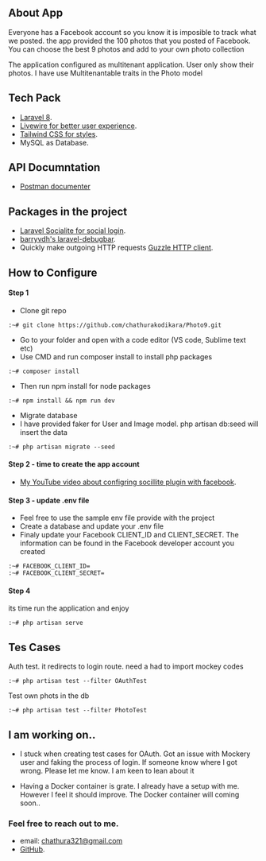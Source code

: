 
## About App

Everyone has a Facebook account so you know it is imposible to track what we posted. the app provided the 100 photos that you posted of Facebook. You can choose the best 9 photos and add to your own photo collection

The application configured as multitenant application. User only show their photos. I have use Multitenantable traits in the Photo model 



## Tech Pack

- [Laravel 8](https://laravel.com/docs/8.x).
- [Livewire for better user experience](https://laravel-livewire.com/docs/2.x/quickstart).
- [Tailwind CSS for styles](https://tailwindcss.com/docs).
- MySQL as Database.

## API Documntation 
- [Postman documenter](https://documenter.getpostman.com/view/12479368/UV5WDdo6)


## Packages in the project
- [Laravel Socialite for social login](https://laravel.com/docs/8.x/socialite).
- [barryvdh's laravel-debugbar](https://github.com/barryvdh/laravel-debugbar).
- Quickly make outgoing HTTP requests [ Guzzle HTTP client](https://laravel.com/docs/8.x/http-client).



## How to Configure

#### Step 1

* Clone git repo
```shell
:~# git clone https://github.com/chathurakodikara/Photo9.git
```
* Go to your folder and open with a code editor (VS code, Sublime text etc)
* Use CMD and run composer install to install php packages
```shell
:~# composer install
```
* Then run npm install for node packages
```shell
:~# npm install && npm run dev
```
* Migrate database 
* I have provided faker for User and Image model. php artisan db:seed will insert the data

```shell
:~# php artisan migrate --seed
```



#### Step 2 - time to create the app account
 
- [My YouTube video about configring socillite plugin with facebook](https://youtu.be/HI2_nnkVjxQ).


#### Step 3 - update .env file 

- Feel free to use the sample env file provide with the project
- Create a database and update your .env file
- Finaly update your Facebook CLIENT_ID and CLIENT_SECRET. The information can be found in the Facebook developer account you created

```shell
:~# FACEBOOK_CLIENT_ID=
:~# FACEBOOK_CLIENT_SECRET=
```
#### Step 4
its time run the application and enjoy
```shell
:~# php artisan serve
```
## Tes Cases

Auth test. it redirects to login route. need a had to import mockey codes
```shell
:~# php artisan test --filter OAuthTest
```

Test own phots in the db
```shell
:~# php artisan test --filter PhotoTest
```


## I am working on..
* I stuck when creating test cases for OAuth. Got an issue with Mockery user and faking the process of login. If someone know where I got wrong. Please let me know. I am keen to lean about it  

* Having a Docker container is grate. I already have a setup with me. However I feel it should improve. The Docker container will coming soon.. 

### Feel free to reach out to me.
- email: chathura321@gmail.com 
- [GitHub](https://github.com/chathurakodikara/Photo9).

